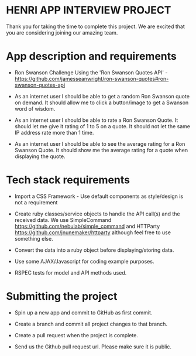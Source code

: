 # HENRI APP INTERVIEW PROJECT

Thank you for taking the time to complete this project. We are excited that you are considering joining our amazing team.

# App description and requirements

* Ron Swanson Challenge Using the 'Ron Swanson Quotes API' - https://github.com/jamesseanwright/ron-swanson-quotes#ron-swanson-quotes-api

* As an internet user I should be able to get a random Ron Swanson quote on demand. It should allow me to click a button/image to get a Swanson word of wisdom.

* As an internet user I should be able to rate a Ron Swanson Quote. It should let me give it rating of 1 to 5 on a quote. It should not let the same IP address rate more than 1 time.

* As an internet user I should be able to see the average rating for a Ron Swanson Quote. It should show me the average rating for a quote when displaying the quote.

# Tech stack requirements

* Import a CSS Framework - Use default components as style/design is not a requirement

* Create ruby classes/service objects to handle the API call(s) and the received data. We use SimpleCommand https://github.com/nebulab/simple_command and HTTParty https://github.com/jnunemaker/httparty although feel free to use something else.

* Convert the data into a ruby object before displaying/storing data.

* Use some AJAX/Javascript for coding example purposes.

* RSPEC tests for model and API methods used.

# Submitting the project

* Spin up a new app and commit to GitHub as first commit.

* Create a branch and commit all project changes to that branch.

* Create a pull request when the project is complete.

* Send us the Github pull request url. Please make sure it is public.